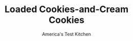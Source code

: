 ---
layout: ../../layouts/MarkdownPostLayout.astro
title: Loaded Cookies-and-Cream Cookies
author: America's Test Kitchen
pubDate: 2023-03-15
description: "A great cookie base loaded with white chocolate and . . . more cookies."
image_url: https://res.cloudinary.com/hksqkdlah/image/upload/ar_1:1,c_fill,dpr_2.0,f_auto,fl_lossy.progressive.strip_profile,g_faces:auto,q_auto:low,w_344/SFS_CookieSpread_046_1_vvfvta
tags: ["Desserts or Baked Goods","Chocolate","Cookies","Holiday"]
calories: 5554
protein: 4
carbohydrates: 45
fats: 
fiber: 
ingredients: ["2¼ cups (11¼ ounces), all-purpose flour","1 teaspoon, table salt","¾ teaspoon, baking soda","1 cup packed (7 ounces), light brown sugar","12 tablespoons, unsalted butter, melted","½ cup (3½ ounces), granulated sugar","2 , large eggs","1½ teaspoons, vanilla extract","15 , Oreo cookies, chopped (1½ cups)","4 ounces, white chocolate, chopped"]
serves: 16
time: "1 hour"
instructions: ["Adjust oven rack to middle position and heat oven to 425 degrees. Line 2 rimmed baking sheets with parchment paper. Combine flour, salt, and baking soda in bowl.","Using stand mixer fitted with paddle, beat brown sugar, melted butter, and granulated sugar on medium speed until well combined, about 1 minute, scraping down bowl as needed. Add eggs and vanilla and beat until fully incorporated, about 30 seconds.","Reduce speed to low. Slowly add flour mixture and mix until mostly incorporated but some streaks of flour remain, about 30 seconds. Add cookies and chocolate and mix until evenly distributed throughout dough, about 30 seconds.","Divide dough into sixteen 2½-ounce portions, about ¼ cup each. Divide any remaining dough evenly among dough portions. Roll dough portions between your wet hands to make dough balls.","Evenly space dough balls on prepared sheets, 8 balls per sheet. Using your hand, flatten dough balls to ¾-inch thickness.","Bake cookies, 1 sheet at a time, until centers of cookies are puffed and still very blond, 8 to 10 minutes. (Cookies will seem underdone but will continue to bake as they cool.) Let cookies cool on sheet for 5 minutes. Using spatula, transfer cookies to wire rack and let cool for 10 minutes. Serve warm."]
nutrition: ["106 mg Potassium","68 mg Phosphorus","37 mg Calcium","1 mg Iron","17 mg Magnesium","182 mg Sodium","17 g Fat","1 mg Niacin (B3)","4 g Monounsaturated","1 g Polyunsaturated","60 mg Cholesterol","9 g Saturated","34 µg Folic acid","12 µg Folate (food)","19 g Sugars","1 µg Vitamin K","10 g Water","45 g Carbs","70 µg Folate equivalent (total)","4 g Protein","109 µg Vitamin A","347 kcal Energy","19 g Sugars, added","5554 calories"]
notes: "Underbaking the cookies ensures that they remain chewy once cool."
---